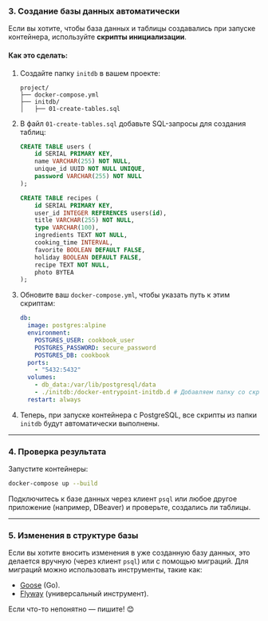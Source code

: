 ### 3. **Создание базы данных автоматически**

Если вы хотите, чтобы база данных и таблицы создавались при запуске контейнера, используйте **скрипты инициализации**.

#### Как это сделать:

1. Создайте папку `initdb` в вашем проекте:
    
    ```
    project/
    ├── docker-compose.yml
    ├── initdb/
    │   ├── 01-create-tables.sql
    ```
    
2. В файл `01-create-tables.sql` добавьте SQL-запросы для создания таблиц:
    
    ```sql
    CREATE TABLE users (
        id SERIAL PRIMARY KEY,
        name VARCHAR(255) NOT NULL,
        unique_id UUID NOT NULL UNIQUE,
        password VARCHAR(255) NOT NULL
    );
    
    CREATE TABLE recipes (
        id SERIAL PRIMARY KEY,
        user_id INTEGER REFERENCES users(id),
        title VARCHAR(255) NOT NULL,
        type VARCHAR(100),
        ingredients TEXT NOT NULL,
        cooking_time INTERVAL,
        favorite BOOLEAN DEFAULT FALSE,
        holiday BOOLEAN DEFAULT FALSE,
        recipe TEXT NOT NULL,
        photo BYTEA
    );
    ```
    
3. Обновите ваш `docker-compose.yml`, чтобы указать путь к этим скриптам:
    
    ```yaml
    db:
      image: postgres:alpine
      environment:
        POSTGRES_USER: cookbook_user
        POSTGRES_PASSWORD: secure_password
        POSTGRES_DB: cookbook
      ports:
        - "5432:5432"
      volumes:
        - db_data:/var/lib/postgresql/data
        - ./initdb:/docker-entrypoint-initdb.d # Добавляем папку со скриптами
      restart: always
    ```
    
4. Теперь, при запуске контейнера с PostgreSQL, все скрипты из папки `initdb` будут автоматически выполнены.
    

---

### 4. **Проверка результата**

Запустите контейнеры:

```bash
docker-compose up --build
```

Подключитесь к базе данных через клиент `psql` или любое другое приложение (например, DBeaver) и проверьте, создались ли таблицы.

---

### 5. **Изменения в структуре базы**

Если вы хотите вносить изменения в уже созданную базу данных, это делается вручную (через клиент `psql`) или с помощью миграций. Для миграций можно использовать инструменты, такие как:

- [Goose](https://github.com/pressly/goose) (Go).
- [Flyway](https://flywaydb.org/) (универсальный инструмент).

Если что-то непонятно — пишите! 😊